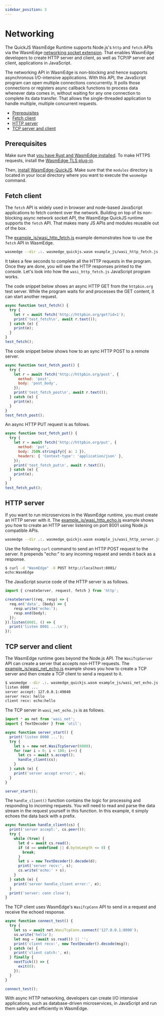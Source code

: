 ```yaml
---
sidebar_position: 3
---
```


# Networking

The QuickJS WasmEdge Runtime supports Node.js's `http` and `fetch` APIs via the WasmEdge [networking socket extension](https://github.com/second-state/wasmedge_wasi_socket). That enables WasmEdge developers to create HTTP server and client, as well as TCP/IP server and client, applications in JavaScript.

The networking API in WasmEdge is non-blocking and hence supports asynchronous I/O-intensive applications. With this API, the JavaScript program can open multiple connections concurrently. It polls those connections or registers async callback functions to process data whenever data comes in, without waiting for any one connection to complete its data transfer. That allows the single-threaded application to handle multiple, multiple concurrent requests.

- [Prerequisites](#prerequisites)
- [Fetch client](#fetch-client)
- [HTTP server](#http-server)
- [TCP server and client](#tcp-server-and-client)

## Prerequisites

Make sure that [you have Rust and WasmEdge installed](../setup.md). To make HTTPS requests, install the [WasmEdge TLS plug-in](../../../start/install.md#tls-plug-in).

Then, [install WasmEdge-QuickJS](./hello_world#prerequisites). Make sure that the `modules` directory is located in your local directory where you want to execute the `wasmedge` command.

## Fetch client

The `fetch` API is widely used in browser and node-based JavaScript applications to fetch content over the network. Building on top of its non-blocking async network socket API, the WasmEdge QuickJS runtime supports the `fetch` API. That makes many JS APIs and modules reusable out of the box.

The [example_js/wasi_http_fetch.js](https://github.com/second-state/wasmedge-quickjs/blob/main/example_js/wasi_http_fetch.js) example demonstrates how to use the `fetch` API in WasmEdge.

```bash
wasmedge --dir .:. wasmedge_quickjs.wasm example_js/wasi_http_fetch.js
```

It takes a few seconds to complete all the HTTP requests in the program. Once they are done, you will see the HTTP responses printed to the console. Let's look into how the `wasi_http_fetch.js` JavaScript program works.

The code snippet below shows an async HTTP GET from the `httpbin.org` test server. While the program waits for and processes the GET content, it can start another request.

```javascript
async function test_fetch() {
  try {
    let r = await fetch('http://httpbin.org/get?id=1');
    print('test_fetch\n', await r.text());
  } catch (e) {
    print(e);
  }
}
test_fetch();
```

The code snippet below shows how to an sync HTTP POST to a remote server.

```javascript
async function test_fetch_post() {
  try {
    let r = await fetch('http://httpbin.org/post', {
      method: 'post',
      body: 'post_body',
    });
    print('test_fetch_post\n', await r.text());
  } catch (e) {
    print(e);
  }
}
test_fetch_post();
```

An async HTTP PUT request is as follows.

```javascript
async function test_fetch_put() {
  try {
    let r = await fetch('http://httpbin.org/put', {
      method: 'put',
      body: JSON.stringify({ a: 1 }),
      headers: { 'Context-type': 'application/json' },
    });
    print('test_fetch_put\n', await r.text());
  } catch (e) {
    print(e);
  }
}
test_fetch_put();
```

## HTTP server

If you want to run microservices in the WasmEdge runtime, you must create an HTTP server with it. The [example_js/wasi_http_echo.js](https://github.com/second-state/wasmedge-quickjs/blob/main/example_js/wasi_http_server.js) example shows you how to create an HTTP server listening on port 8001 using Node.js compatible APIs.

```bash
wasmedge --dir .:. wasmedge_quickjs.wasm example_js/wasi_http_server.js
```

Use the following `curl` command to send an HTTP POST request to the server. It prepends "echo:" to any incoming request and sends it back as a response.

```bash
$ curl -d "WasmEdge" -X POST http://localhost:8001/
echo:WasmEdge
```

The JavaScript source code of the HTTP server is as follows.

```javascript
import { createServer, request, fetch } from 'http';

createServer((req, resp) => {
  req.on('data', (body) => {
    resp.write('echo:');
    resp.end(body);
  });
}).listen(8001, () => {
  print('listen 8001 ...\n');
});
```

## TCP server and client

The WasmEdge runtime goes beyond the Node.js API. The `WasiTcpServer` API can create a server that accepts non-HTTP requests. The [example_js/wasi_net_echo.js](https://github.com/second-state/wasmedge-quickjs/blob/main/example_js/wasi_net_echo.js) example shows you how to create a TCP server and then create a TCP client to send a request to it.

```bash
$ wasmedge --dir .:. wasmedge_quickjs.wasm example_js/wasi_net_echo.js
listen 8000 ...
server accept: 127.0.0.1:49040
server recv: hello
client recv: echo:hello
```

The TCP server in `wasi_net_echo.js` is as follows.

```javascript
import * as net from 'wasi_net';
import { TextDecoder } from 'util';

async function server_start() {
  print('listen 8000 ...');
  try {
    let s = new net.WasiTcpServer(8000);
    for (var i = 0; i < 100; i++) {
      let cs = await s.accept();
      handle_client(cs);
    }
  } catch (e) {
    print('server accept error:', e);
  }
}

server_start();
```

The `handle_client()` function contains the logic for processing and responding to incoming requests. You will need to read and parse the data stream in the request yourself in this function. In this example, it simply echoes the data back with a prefix.

```javascript
async function handle_client(cs) {
  print('server accept:', cs.peer());
  try {
    while (true) {
      let d = await cs.read();
      if (d == undefined || d.byteLength <= 0) {
        break;
      }
      let s = new TextDecoder().decode(d);
      print('server recv:', s);
      cs.write('echo:' + s);
    }
  } catch (e) {
    print('server handle_client error:', e);
  }
  print('server: conn close');
}
```

The TCP client uses WasmEdge's `WasiTcpConn` API to send in a request and receive the echoed response.

```javascript
async function connect_test() {
  try {
    let ss = await net.WasiTcpConn.connect('127.0.0.1:8000');
    ss.write('hello');
    let msg = (await ss.read()) || '';
    print('client recv:', new TextDecoder().decode(msg));
  } catch (e) {
    print('client catch:', e);
  } finally {
    nextTick(() => {
      exit(0);
    });
  }
}

connect_test();
```

With async HTTP networking, developers can create I/O intensive applications, such as database-driven microservices, in JavaScript and run them safely and efficiently in WasmEdge.
